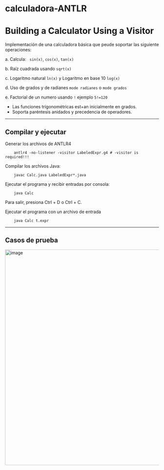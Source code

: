 # calculadora-ANTLR

# Building a Calculator Using a Visitor

Implementación de una calculadora básica que peude soportar las siguiente operaciones:

a. Calcula: ` sin(x)`, `cos(x)`, `tan(x)`

b. Raíz cuadrada usando `sqrt(x)`

c. Logaritmo natural `ln(x)` y Logaritmo en base 10 `log(x)`

d. Uso de grados y de radianes `mode radianes` o  `mode grados`

e. Factorial de un numero usando `!` ejemplo `5!=120`


- Las funciones trigonométricas est+an inicialmente en grados.
- Soporta paréntesis anidados y precedencia de operadores.
  
---

## Compilar y ejecutar
Generar los archivos de ANTLR4


        antlr4 -no-listener -visitor LabeledExpr.g4 # -visitor is required!!!


        
Compilar los archivos Java:
  

        javac Calc.java LabeledExpr*.java
  

Ejecutar el programa y recibir entradas por consola:
  

        java Calc
  
Para salir, presiona Ctrl + D o Ctrl + C.

Ejecutar el programa con un archivo de entrada


        java Calc t.expr

---


## Casos de prueba

<img width="1049" height="704" alt="image" src="https://github.com/user-attachments/assets/017abba5-9d17-43bf-9031-872d808b49ef" />
